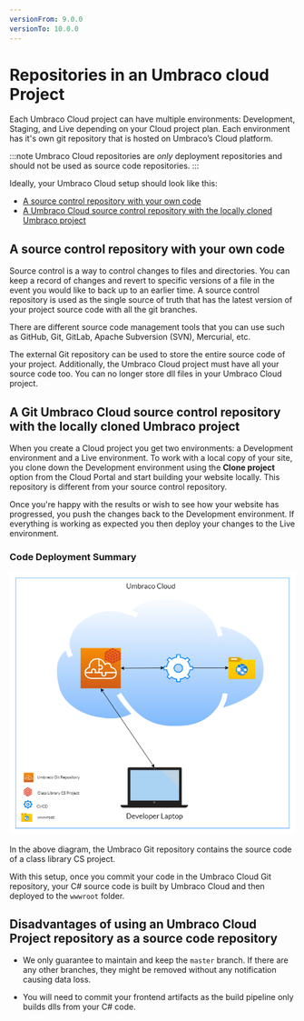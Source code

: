 ```yaml
---
versionFrom: 9.0.0
versionTo: 10.0.0
---
```


# Repositories in an Umbraco cloud Project

Each Umbraco Cloud project can have multiple environments: Development, Staging, and Live depending on your Cloud project plan. Each environment has it's own git repository that is hosted on Umbraco’s Cloud platform.

:::note
Umbraco Cloud repositories are *only* deployment repositories and should not be used as source code repositories.
:::

Ideally, your Umbraco Cloud setup should look like this:

- [A source control repository with your own code](#a-source-control-repository-with-your-own-code)
- [A Umbraco Cloud source control repository with the locally cloned Umbraco project](#a-git-umbraco-cloud-source-control-repository-with-the-locally-cloned-umbraco-project)

## A source control repository with your own code

Source control is a way to control changes to files and directories. You can keep a record of changes and revert to specific versions of a file in the event you would like to back up to an earlier time. A source control repository is used as the single source of truth that has the latest version of your project source code with all the git branches.

There are different source code management tools that you can use such as GitHub, Git, GitLab, Apache Subversion (SVN), Mercurial, etc.

The external Git repository can be used to store the entire source code of your project. Additionally, the Umbraco Cloud project must have all your source code too. You can no longer store dll files in your Umbraco Cloud project.

## A Git Umbraco Cloud source control repository with the locally cloned Umbraco project

When you create a Cloud project you get two environments: a Development environment and a Live environment. To work with a local copy of your site, you clone down the Development environment using the **Clone project** option from the Cloud Portal and start building your website locally. This repository is different from your source control repository.

Once you're happy with the results or wish to see how your website has progressed, you push the changes back to the Development environment. If everything is working as expected you then deploy your changes to the Live environment.

### Code Deployment Summary

![Umbraco Cloud Overview](images/UCP_v9.png)

In the above diagram, the Umbraco Git repository contains the source code of a class library CS project.

With this setup, once you commit your code in the Umbraco Cloud Git repository, your C# source code is built by Umbraco Cloud and then deployed to the `wwwroot` folder.

## Disadvantages of using an Umbraco Cloud Project repository as a source code repository

- We only guarantee to maintain and keep the `master` branch. If there are any other branches, they might be removed without any notification causing data loss.

- You will need to commit your frontend artifacts as the build pipeline only builds dlls from your C# code.
